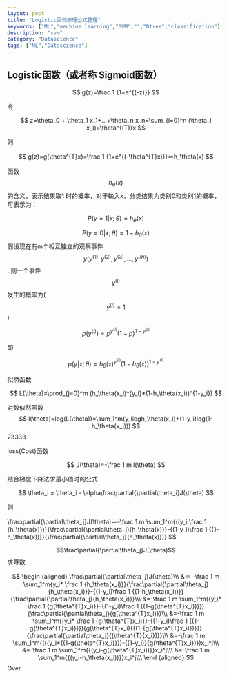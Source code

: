```yaml
---
layout: post
title: "Logistic回归原理公式整理"
keywords: ["ML","mechine learning","SVM","","Dtree","classification"]
description: "svm"
category: "Datascience"
tags: ["ML","Datascience"]
---
```



## Logistic函数（或者称 Sigmoid函数）

$$
g(z)=\frac 1 {1+e^{(-z)}}
$$

令

$$
z=\theta_0 + \theta_1 x_1+...+\theta_n x_n=\sum_{i=0}^n (\theta_i x_i)=\theta^{(T)}x
$$

则

$$
g(z)=g(\theta^{T}x)=\frac 1 {1+e^{(-\theta^{T}x)}}＝h_\theta(x)
$$

函数$$h_\theta(x)$$的含义，表示结果取1 时的概率，对于输入x，分类结果为类别0和类别1的概率，可表示为：

$$
P(y=1|x;\theta)=h_\theta(x)
$$

$$
P(y=0|x;\theta)=1-h_\theta(x)
$$
假设现在有m个相互独立的观察事件$$y(y^{(1)},y^{(2)},y^{(3)},...,y^{(m)})$$,  则一个事件$$y^{(i)}$$发生的概率为($$y^{(i)}=1$$)

$$
p(y^{(i)})=p^{y^{(i)}} {(1-p)}^{1-y^{(i)}}
$$

即

$$
p(y|x;\theta)=h_\theta(x)^{y^{(i)}}(1-h_\theta(x))^{1-y^{(i)}}
$$

似然函数

$$
L(\theta)=\prod_{j=0}^m (h_\theta(x_i)^{y_i}*(1-h_\theta(x_i))^{1-y_i})
$$

 对数似然函数
$$
l(\theta)=log(L(\theta))=\sum_1^m(y_ilogh_\theta(x_i)+(1-y_i)log(1-h_\theta(x_i)))
$$23333

loss(Cost)函数

$$
 J(\theta)=-\frac 1 m l(\theta)
$$

结合梯度下降法求最小值时的公式

$$
\theta_i = \theta_i - \alpha\frac\partial{\partial\theta_i}J(\theta)
$$

则

$$
$$ \frac\partial{\partial\theta_j}J(\theta)＝-\frac 1 m \sum_1^m{((y_i \frac 1 {h_\theta(x)})}{\frac\partial{\partial\theta_j}{h_\theta(x)}}-{(1-y_i)\frac 1 {(1-h_\theta(x))}}{\frac\partial{\partial\theta_j}{h_\theta(x)})} 
$$

$$\frac\partial{\partial\theta_j}J(\theta)$$求导数

$$
\begin {aligned}  
\frac\partial{\partial\theta_j}J(\theta)\\\
&＝ -\frac 1 m \sum_1^m{y_i* \frac 1 {h_\theta(x_i)}}{\frac\partial{\partial\theta_j}{h_\theta(x_i)}}-{(1-y_i)\frac 1 {(1-h_\theta(x_i))}}{\frac\partial{\partial\theta_j}{h_\theta(x_i)}}\\\
&=-\frac 1 m \sum_1^m({y_i* \frac 1 {g(\theta^{T}x_i)}}-{(1-y_i)\frac 1 {(1-g(\theta^{T}x_i))}}){\frac\partial{\partial\theta_j}{g(\theta^{T}x_i)}}\\\
&=-\frac 1 m \sum_1^m({y_i* \frac 1 {g(\theta^{T}x_i)}}-{(1-y_i)\frac 1 {(1-g(\theta^{T}x_i))}}){g(\theta^{T}x_i){{(1-{g(\theta^{T}x_i)})}}}{\frac\partial{\partial\theta_j}{(\theta^{T}{x_i})}}\\\
&=-\frac 1 m \sum_1^m{(({y_i*{(1-g(\theta^{T}x_i)}})-{(1-y_i)}{g(\theta^{T}x_i})})x_i^j\\\
&=-\frac 1 m \sum_1^m{{(y_i-g(\theta^{T}x_i))}}x_i^j\\\
&=-\frac 1 m \sum_1^m{{(y_i-h_\theta(x_i))}}x_i^j\\\
\end {aligned}
$$
Over
